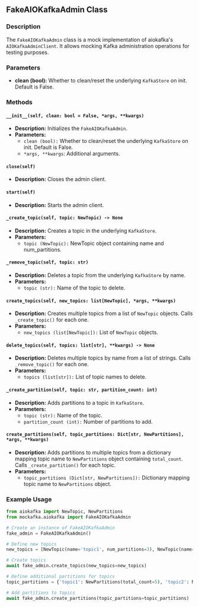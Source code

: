 ## FakeAIOKafkaAdmin Class

### Description
The `FakeAIOKafkaAdmin` class is a mock implementation of aiokafka's `AIOKafkaAdminClient`. It allows mocking Kafka administration operations for testing purposes.

### Parameters
- **clean (bool):** Whether to clean/reset the underlying `KafkaStore` on init. Default is False.

### Methods

#### `__init__(self, clean: bool = False, *args, **kwargs)`
- **Description:** Initializes the `FakeAIOKafkaAdmin`.
- **Parameters:**
  - `clean (bool):` Whether to clean/reset the underlying `KafkaStore` on init. Default is False.
  - `*args, **kwargs`: Additional arguments.

#### `close(self)`
- **Description:** Closes the admin client.

#### `start(self)`
- **Description:** Starts the admin client.

#### `_create_topic(self, topic: NewTopic) -> None`
- **Description:** Creates a topic in the underlying `KafkaStore`.
- **Parameters:**
  - `topic (NewTopic):` NewTopic object containing name and num_partitions.

#### `_remove_topic(self, topic: str)`
- **Description:** Deletes a topic from the underlying `KafkaStore` by name.
- **Parameters:**
  - `topic (str):` Name of the topic to delete.

#### `create_topics(self, new_topics: list[NewTopic], *args, **kwargs)`
- **Description:** Creates multiple topics from a list of `NewTopic` objects. Calls `_create_topic()` for each one.
- **Parameters:**
  - `new_topics (list[NewTopic]):` List of `NewTopic` objects.

#### `delete_topics(self, topics: list[str], **kwargs) -> None`
- **Description:** Deletes multiple topics by name from a list of strings. Calls `_remove_topic()` for each one.
- **Parameters:**
  - `topics (list[str]):` List of topic names to delete.

#### `_create_partition(self, topic: str, partition_count: int)`
- **Description:** Adds partitions to a topic in `KafkaStore`.
- **Parameters:**
  - `topic (str):` Name of the topic.
  - `partition_count (int):` Number of partitions to add.

#### `create_partitions(self, topic_partitions: Dict[str, NewPartitions], *args, **kwargs)`
- **Description:** Adds partitions to multiple topics from a dictionary mapping topic name to `NewPartitions` object containing `total_count`. Calls `_create_partition()` for each topic.
- **Parameters:**
  - `topic_partitions (Dict[str, NewPartitions]):` Dictionary mapping topic name to `NewPartitions` object.

### Example Usage

```python
from aiokafka import NewTopic, NewPartitions
from mockafka.aiokafka import FakeAIOKafkaAdmin

# Create an instance of FakeAIOKafkaAdmin
fake_admin = FakeAIOKafkaAdmin()

# Define new topics
new_topics = [NewTopic(name='topic1', num_partitions=3), NewTopic(name='topic2', num_partitions=5)]

# Create topics
await fake_admin.create_topics(new_topics=new_topics)

# Define additional partitions for topics
topic_partitions = {'topic1': NewPartitions(total_count=5), 'topic2': NewPartitions(total_count=7)}

# Add partitions to topics
await fake_admin.create_partitions(topic_partitions=topic_partitions)
```
